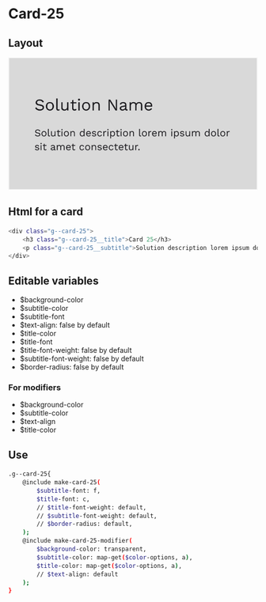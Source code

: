 # Card-25

## Layout

![alt text][card-25]

[card-25]: /src/img/global-components/card/card-25.png

## Html for a card

```sh
<div class="g--card-25">
    <h3 class="g--card-25__title">Card 25</h3>
    <p class="g--card-25__subtitle">Solution description lorem ipsum dolor sit amet consectetur.</p>
</div>
```

## Editable variables

- $background-color
- $subtitle-color
- $subtitle-font
- $text-align: false by default
- $title-color
- $title-font
- $title-font-weight: false by default
- $subtitle-font-weight: false by default
- $border-radius: false by default

### For modifiers

- $background-color
- $subtitle-color
- $text-align
- $title-color

## Use

```sh
.g--card-25{
    @include make-card-25(
        $subtitle-font: f,
        $title-font: c,
        // $title-font-weight: default,
        // $subtitle-font-weight: default,
        // $border-radius: default,
    );
    @include make-card-25-modifier(
        $background-color: transparent,
        $subtitle-color: map-get($color-options, a),
        $title-color: map-get($color-options, a),
        // $text-align: default
    );
}
```
